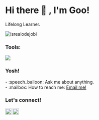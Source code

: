 # <summary><strong>Hi there :wave: , I'm Goo!</strong></summary>
Lifelong Learner.
<p align="left"> <img src="https://komarev.com/ghpvc/?username=goonesmile&label=Profile%20views&color=0e75b6&style=flat" alt="isrealodejobi" />
</p>

### <summary><strong>Tools:</strong></summary>
<p>
    <img src="https://img.shields.io/badge/Text%20Editor-Visual%20Studio%20Code-blue?&logo=visual%20studio%20code&logoColor=blue" />
</p>

### <summary><strong>Yosh!</strong></summary>
<p>
    - :speech_balloon: Ask me about anything.</br>
    - :mailbox: How to reach me: <a href="mailto:ayuputri20017@gmail.com">Email me!</a>  </br>
<p>
 
### <summary><strong>Let's connect!</strong></summary>
<a href="https://x.com/Libragurls13?t=4FSaeH2lblMvevQremVrdw&s=08">
  <img align="left" alt="Goo's Twitter" width="20px" src="https://simpleicons.now.sh/twitter/495f7e" />
</a>
<a href="https://www.instagram.com/ayuuputtriii?igshid=OGQ5ZDc2ODk2ZA==">
  <img align="left" alt="Goo's Instagram" width="20px" src="https://simpleicons.now.sh/instagram/495f7e" />
</a>
